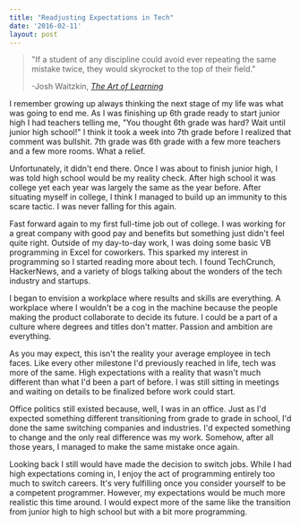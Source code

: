 ```yaml
---
title: "Readjusting Expectations in Tech"
date: '2016-02-11'
layout: post
---
```


> "If a student of any discipline could avoid ever repeating the same mistake twice, they would skyrocket to the top of their field."
> 
> -Josh Waitzkin, [_The Art of Learning_](http://www.amazon.com/The-Art-Learning-Journey-Performance/dp/0743277465)

I remember growing up always thinking the next stage of my life was what was going to end me. As I was finishing up 6th grade ready to start junior high I had teachers telling me, "You thought 6th grade was hard? Wait until junior high school!" I think it took a week into 7th grade before I realized that comment was bullshit. 7th grade was 6th grade with a few more teachers and a few more rooms. What a relief.

Unfortunately, it didn't end there. Once I was about to finish junior high, I was told high school would be my reality check. After high school it was college yet each year was largely the same as the year before. After situating myself in college, I think I managed to build up an immunity to this scare tactic. I was never falling for this again.

Fast forward again to my first full-time job out of college. I was working for a great company with good pay and benefits but something just didn't feel quite right. Outside of my day-to-day work, I was doing some basic VB programming in Excel for coworkers. This sparked my interest in programming so I started reading more about tech. I found TechCrunch, HackerNews, and a variety of blogs talking about the wonders of the tech industry and startups.

I began to envision a workplace where results and skills are everything. A workplace where I wouldn't be a cog in the machine because the people making the product collaborate to decide its future. I could be a part of a culture where degrees and titles don't matter. Passion and ambition are everything.

As you may expect, this isn't the reality your average employee in tech faces. Like every other milestone I'd previously reached in life, tech was more of the same. High expectations with a reality that wasn't much different than what I'd been a part of before. I was still sitting in meetings and waiting on details to be finalized before work could start.

Office politics still existed because, well, I was in an office. Just as I'd expected something different transitioning from grade to grade in school, I'd done the same switching companies and industries. I'd expected something to change and the only real difference was my work. Somehow, after all those years, I managed to make the same mistake once again.

Looking back I still would have made the decision to switch jobs. While I had high expectations coming in, I enjoy the act of programming entirely too much to switch careers. It's very fulfilling once you consider yourself to be a competent programmer. However, my expectations would be much more realistic this time around. I would expect more of the same like the transition from junior high to high school but with a bit more programming.
